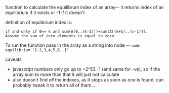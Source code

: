 function to calculate the equilibrum index of an array-- it returns index of an equilibrium if it exists
or -1 if it doesn't

definition of equilbrium index is:

```The integer k is an equilibrium index of a sequence A[0],A[1]..,A[n-1]
if and only if 0<= k and sum(A[0..(k-1)])=sum(A[(k+1)..(n-1)]).
Assume the sum of zero elements is equal to zero
```

To run the function pass in the array as a string into node -- `node equilibrium '[-2,3,4,5,6..]'`

caveats

- javascript numbers only go up to +2^53 -1 (and same for -ve), so if the array sum to more than that it will just not calculate
- also doesn't find _all_ the indexes, as it stops as soon as one is found. can probably tweak it to return all of them...
